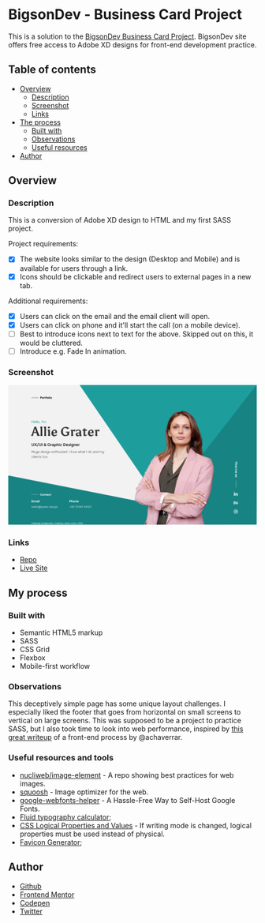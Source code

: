 # BigsonDev - Business Card Project

This is a solution to the [BigsonDev Business Card Project](https://bigsondev.com/projects/business-card-project/). BigsonDev site offers free access to Adobe XD designs for front-end development practice.

## Table of contents

- [Overview](#overview)
  - [Description](#description)
  - [Screenshot](#screenshot)
  - [Links](#links)
- [The process](#the-process)
  - [Built with](#built-with)
  - [Observations](#observations)
  - [Useful resources](#useful-resources)
- [Author](#author)

## Overview

### Description

This is a conversion of Adobe XD design to HTML and my first SASS project.

Project requirements:

- [x] The website looks similar to the design (Desktop and Mobile) and is available for users through a link.
- [x] Icons should be clickable and redirect users to external pages in a new tab.

Additional requirements:

- [x] Users can click on the email and the email client will open.
- [x] Users can click on phone and it'll start the call (on a mobile device).
- [ ] Best to introduce icons next to text for the above. Skipped out on this, it would be cluttered.
- [ ] Introduce e.g. Fade In animation.

### Screenshot

![](screenshot.png)

### Links

- [Repo](https://github.com/je-jo/business-card-project)
- [Live Site](https://je-jo.github.io/business-card-project/)

## My process

### Built with

- Semantic HTML5 markup
- SASS
- CSS Grid
- Flexbox
- Mobile-first workflow

### Observations

This deceptively simple page has some unique layout challenges. I especially liked the footer that goes from horizontal on small screens to vertical on large screens. 
This was supposed to be a project to practice SASS, but I also took time to look into web performance, inspired by [this great writeup](https://github.com/achaverrar/frontend-mentor-challenges/blob/main/product-preview-card-component/README.md) of a front-end process by @achaverrar.

### Useful resources and tools

- [nucliweb/image-element](https://github.com/nucliweb/image-element) - A repo showing best practices for web images.
- [squoosh](https://squoosh.app/) - Image optimizer for the web.
- [google-webfonts-helper](http://google-webfonts-helper.herokuapp.com/fonts) - A Hassle-Free Way to Self-Host Google Fonts.
- [Fluid typography calculator](https://royalfig.github.io/fluid-typography-calculator/);
- [CSS Logical Properties and Values](https://developer.mozilla.org/en-US/docs/Web/CSS/CSS_Logical_Properties) - If writing mode is changed, logical properties must be used instead of physical.
- [Favicon Generator](https://favicon.io/favicon-generator/);

## Author

- [Github](https://github.com/je-jo)
- [Frontend Mentor](https://www.frontendmentor.io/profile/je-jo)
- [Codepen](https://codepen.io/je-jo)
- [Twitter](https://twitter.com/jelena_jo_)